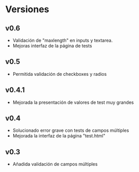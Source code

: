 # Versiones
## v0.6
- Validación de "maxlength" en inputs y textarea.
- Mejoras interfaz de la página de tests

## v0.5
- Permitida validación de checkboxes y radios

## v0.4.1
- Mejorada la presentación de valores de test muy grandes

## v0.4
- Solucionado error grave con tests de campos múltiples
- Mejorada la interfaz de la página "test.html"

## v0.3
- Añadida validación de campos múltiples
